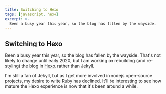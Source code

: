```yaml
---
title: Switching to Hexo
tags: [javascript, hexo]
excerpt: >-
  Been a busy year this year, so the blog has fallen by the wayside.
---
```


## Switching to Hexo

Been a busy year this year, so the blog has fallen by the wayside. That's not likely
to change until early 2020, but I am working on rebuilding (and re-styling) the blog
in [Hexo](https://hexo.io/), rather than Jekyll.

I'm still a fan of Jekyll, but as I get more involved in nodejs open-source projects, my
desire to write Ruby has declined. It'll be interesting to see how mature the Hexo
experience is now that it's been around a while.

